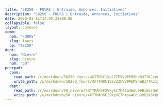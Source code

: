 ```yaml
---
title: "58250 - FOURS | Entraide, Annonces, Initiatives"
description: "58250 - FOURS | Entraide, Annonces, Initiatives"
date: 2020-01-11T14:09:21+09:00
collapsible: false
layout: commune
comm:
  nom: "FOURS"
  slug: fours
  cp: "58250"
dept:
  nom: "Nièvre"
  slug: nievre
  num: "58"
peerpad:
  comm:
    read_path: /r/markdown/58250_fours/4XTTM8C1VeJZZFVV9PEMSheB37TKJxyC54FRZV5yhMdNJHSEs
    write_path: /w/markdown/58250_fours/4XTTM8C1VeJZZFVV9PEMSheB37TKJxyC54FRZV5yhMdNJHSEs-K3TgTxRmrEGhRzRh9FEnZ58EGDocJyJpEa5VWAvxo625qzLBRgjuPhJ7KDLm8Wg3trSsJYGfSWnKtjWGK8qpxESUfobkRZEmk9ifUFTz8WzPwHNbzeovRZ7H5g668iw8CcZpT4WT
  dept:
    read_path: /r/markdown/58_nievre/4XTTMAH6F29ky6C7h4sa4Edu99Bik6rQu9XbiuBD1DvLw22pb
    write_path: /w/markdown/58_nievre/4XTTMAH6F29ky6C7h4sa4Edu99Bik6rQu9XbiuBD1DvLw22pb-K3TgUtHs3LnA4VP5N1eQxK9UkiWFz8M5ZP7N97wnUEM9Wfw65apM3LnvEX8HhP2Sd27LDh5t4GgmkbGDUaCqpnkD9BJGbaMbkS8idf1DYkYaRo6rACHXiR4PjahH89PiAFqFL3Lf
---
```


